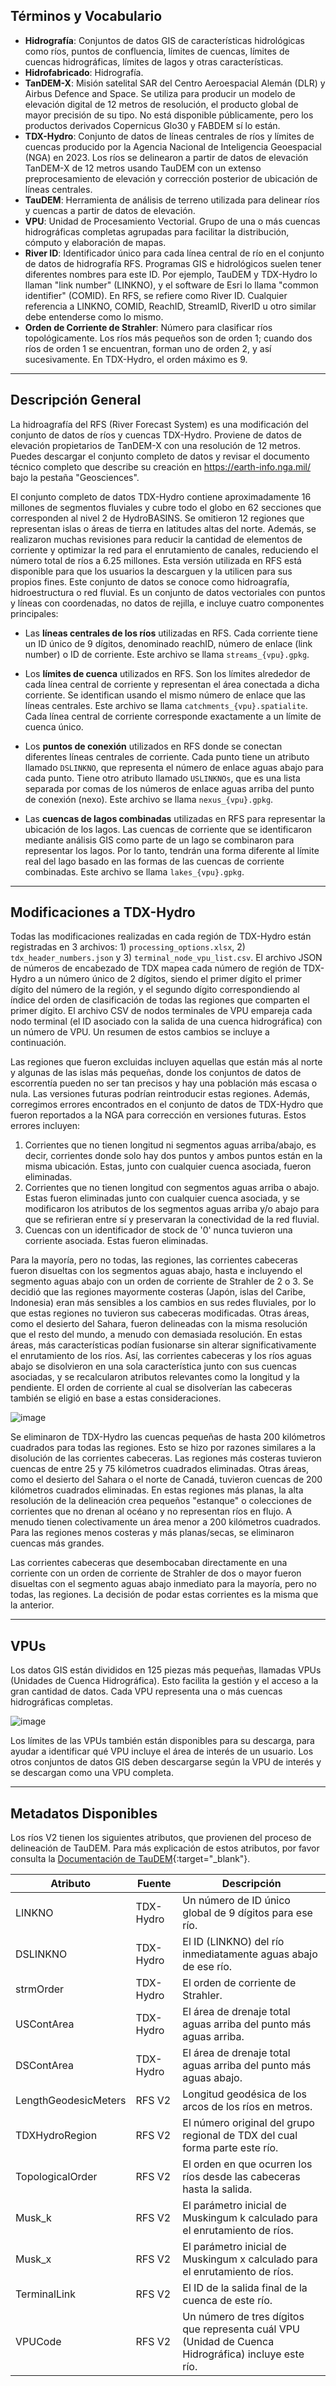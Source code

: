 ## Términos y Vocabulario

- **Hidrografía**: Conjuntos de datos GIS de características hidrológicas como ríos, puntos de confluencia, límites de cuencas, límites de cuencas hidrográficas, límites de lagos y otras características.
- **Hidrofabricado**: Hidrografía.
- **TanDEM-X**: Misión satelital SAR del Centro Aeroespacial Alemán (DLR) y Airbus Defence and Space. Se utiliza para producir un modelo de elevación digital de 12 metros de resolución, el producto global de mayor precisión de su tipo. No está disponible públicamente, pero los productos derivados Copernicus Glo30 y FABDEM sí lo están.
- **TDX-Hydro**: Conjunto de datos de líneas centrales de ríos y límites de cuencas producido por la Agencia Nacional de Inteligencia Geoespacial (NGA) en 2023. Los ríos se delinearon a partir de datos de elevación TanDEM-X de 12 metros usando TauDEM con un extenso preprocesamiento de elevación y corrección posterior de ubicación de líneas centrales.
- **TauDEM**: Herramienta de análisis de terreno utilizada para delinear ríos y cuencas a partir de datos de elevación.
- **VPU**: Unidad de Procesamiento Vectorial. Grupo de una o más cuencas hidrográficas completas agrupadas para facilitar la distribución, cómputo y elaboración de mapas.
- **River ID**: Identificador único para cada línea central de río en el conjunto de datos de hidrografía RFS. Programas GIS e hidrológicos suelen tener diferentes nombres para este ID. Por ejemplo, TauDEM y TDX-Hydro lo llaman "link number" (LINKNO), y el software de Esri lo llama "common identifier" (COMID). En RFS, se refiere como River ID. Cualquier referencia a LINKNO, COMID, ReachID, StreamID, RiverID u otro similar debe entenderse como lo mismo.
- **Orden de Corriente de Strahler**: Número para clasificar ríos topológicamente. Los ríos más pequeños son de orden 1; cuando dos ríos de orden 1 se encuentran, forman uno de orden 2, y así sucesivamente. En TDX-Hydro, el orden máximo es 9.

---

## Descripción General

La hidroagrafía del RFS (River Forecast System) es una modificación del conjunto de datos de ríos y cuencas TDX-Hydro. Proviene de datos de elevación propietarios de TanDEM-X con una resolución de 12 metros. Puedes descargar el conjunto completo de datos y revisar el documento técnico completo que describe su creación en https://earth-info.nga.mil/ bajo la pestaña "Geosciences". 

El conjunto completo de datos TDX-Hydro contiene aproximadamente 16 millones de segmentos fluviales y cubre todo el globo en 62 secciones que corresponden al nivel 2 de HydroBASINS. Se omitieron 12 regiones que representan islas o áreas de tierra en latitudes altas del norte. Además, se realizaron muchas revisiones para reducir la cantidad de elementos de corriente y optimizar la red para el enrutamiento de canales, reduciendo el número total de ríos a 6.25 millones. Esta versión utilizada en RFS está disponible para que los usuarios la descarguen y la utilicen para sus propios fines. Este conjunto de datos se conoce como hidroagrafía, hidroestructura o red fluvial. Es un conjunto de datos vectoriales con puntos y líneas con coordenadas, no datos de rejilla, e incluye cuatro componentes principales:

- Las **líneas centrales de los ríos** utilizadas en RFS. Cada corriente tiene un ID único de 9 dígitos, denominado reachID, número de enlace (link number) o ID de corriente. Este archivo se llama `streams_{vpu}.gpkg`.

- Los **límites de cuenca** utilizados en RFS. Son los límites alrededor de cada línea central de corriente y representan el área conectada a dicha corriente. Se identifican usando el mismo número de enlace que las líneas centrales. Este archivo se llama `catchments_{vpu}.spatialite`. Cada línea central de corriente corresponde exactamente a un límite de cuenca único.

- Los **puntos de conexión** utilizados en RFS donde se conectan diferentes líneas centrales de corriente. Cada punto tiene un atributo llamado `DSLINKNO`, que representa el número de enlace aguas abajo para cada punto. Tiene otro atributo llamado `USLINKNOs`, que es una lista separada por comas de los números de enlace aguas arriba del punto de conexión (nexo). Este archivo se llama `nexus_{vpu}.gpkg`.

- Las **cuencas de lagos combinadas** utilizadas en RFS para representar la ubicación de los lagos. Las cuencas de corriente que se identificaron mediante análisis GIS como parte de un lago se combinaron para representar los lagos. Por lo tanto, tendrán una forma diferente al límite real del lago basado en las formas de las cuencas de corriente combinadas. Este archivo se llama `lakes_{vpu}.gpkg`.

---

## Modificaciones a TDX-Hydro

Todas las modificaciones realizadas en cada región de TDX-Hydro están registradas en 3 archivos: 1) `processing_options.xlsx`, 2) `tdx_header_numbers.json` y 3) `terminal_node_vpu_list.csv`. El archivo JSON de números de encabezado de TDX mapea cada número de región de TDX-Hydro a un número único de 2 dígitos, siendo el primer dígito el primer dígito del número de la región, y el segundo dígito correspondiendo al índice del orden de clasificación de todas las regiones que comparten el primer dígito. El archivo CSV de nodos terminales de VPU empareja cada nodo terminal (el ID asociado con la salida de una cuenca hidrográfica) con un número de VPU. Un resumen de estos cambios se incluye a continuación.

Las regiones que fueron excluidas incluyen aquellas que están más al norte y algunas de las islas más pequeñas, donde los conjuntos de datos de escorrentía pueden no ser tan precisos y hay una población más escasa o nula. Las versiones futuras podrían reintroducir estas regiones. Además, corregimos errores encontrados en el conjunto de datos de TDX-Hydro que fueron reportados a la NGA para corrección en versiones futuras. Estos errores incluyen:

1. Corrientes que no tienen longitud ni segmentos aguas arriba/abajo, es decir, corrientes donde solo hay dos puntos y ambos puntos están en la misma ubicación. Estas, junto con cualquier cuenca asociada, fueron eliminadas.
2. Corrientes que no tienen longitud con segmentos aguas arriba o abajo. Estas fueron eliminadas junto con cualquier cuenca asociada, y se modificaron los atributos de los segmentos aguas arriba y/o abajo para que se refirieran entre sí y preservaran la conectividad de la red fluvial.
3. Cuencas con un identificador de stock de '0' nunca tuvieron una corriente asociada. Estas fueron eliminadas.

Para la mayoría, pero no todas, las regiones, las corrientes cabeceras fueron disueltas con los segmentos aguas abajo, hasta e incluyendo el segmento aguas abajo con un orden de corriente de Strahler de 2 o 3. Se decidió que las regiones mayormente costeras (Japón, islas del Caribe, Indonesia) eran más sensibles a los cambios en sus redes fluviales, por lo que estas regiones no tuvieron sus cabeceras modificadas. Otras áreas, como el desierto del Sahara, fueron delineadas con la misma resolución que el resto del mundo, a menudo con demasiada resolución. En estas áreas, más características podían fusionarse sin alterar significativamente el enrutamiento de los ríos. Así, las corrientes cabeceras y los ríos aguas abajo se disolvieron en una sola característica junto con sus cuencas asociadas, y se recalcularon atributos relevantes como la longitud y la pendiente. El orden de corriente al cual se disolverían las cabeceras también se eligió en base a estas consideraciones.

![image](../../static/images/merged-tdxhydro-streams.png)

Se eliminaron de TDX-Hydro las cuencas pequeñas de hasta 200 kilómetros cuadrados para todas las regiones. Esto se hizo por razones similares a la disolución de las corrientes cabeceras. Las regiones más costeras tuvieron cuencas de entre 25 y 75 kilómetros cuadrados eliminadas. Otras áreas, como el desierto del Sahara o el norte de Canadá, tuvieron cuencas de 200 kilómetros cuadrados eliminadas. En estas regiones más planas, la alta resolución de la delineación crea pequeños "estanque" o colecciones de corrientes que no drenan al océano y no representan ríos en flujo. A menudo tienen colectivamente un área menor a 200 kilómetros cuadrados. Para las regiones menos costeras y más planas/secas, se eliminaron cuencas más grandes.

Las corrientes cabeceras que desembocaban directamente en una corriente con un orden de corriente de Strahler de dos o mayor fueron disueltas con el segmento aguas abajo inmediato para la mayoría, pero no todas, las regiones. La decisión de podar estas corrientes es la misma que la anterior.


---

## VPUs

Los datos GIS están divididos en 125 piezas más pequeñas, llamadas VPUs (Unidades de Cuenca Hidrográfica). Esto facilita la gestión y el acceso a la gran cantidad de datos. Cada VPU representa una o más cuencas hidrográficas completas.

![image](../../static/images/vpu-boundary.png)

Los límites de las VPUs también están disponibles para su descarga, para ayudar a identificar qué VPU incluye el área de interés de un usuario. Los otros conjuntos de datos GIS deben descargarse según la VPU de interés y se descargan como una VPU completa.

---

## Metadatos Disponibles

Los ríos V2 tienen los siguientes atributos, que provienen del proceso de delineación de TauDEM. Para más explicación de estos atributos, por favor consulta la [Documentación de TauDEM](https://hydrology.usu.edu/taudem/taudem5/help53/StreamReachAndWatershed.html){:target="_blank"}.

| Atributo             | Fuente    | Descripción                                                               |
|----------------------|-----------|---------------------------------------------------------------------------|
| LINKNO               | TDX-Hydro | Un número de ID único global de 9 dígitos para ese río.                   |
| DSLINKNO             | TDX-Hydro | El ID (LINKNO) del río inmediatamente aguas abajo de ese río.            |
| strmOrder            | TDX-Hydro | El orden de corriente de Strahler.                                        |
| USContArea           | TDX-Hydro | El área de drenaje total aguas arriba del punto más aguas arriba.         |
| DSContArea           | TDX-Hydro | El área de drenaje total aguas arriba del punto más aguas abajo.          |
| LengthGeodesicMeters | RFS V2    | Longitud geodésica de los arcos de los ríos en metros.                     |
| TDXHydroRegion       | RFS V2    | El número original del grupo regional de TDX del cual forma parte este río.|
| TopologicalOrder     | RFS V2    | El orden en que ocurren los ríos desde las cabeceras hasta la salida.      |
| Musk_k               | RFS V2    | El parámetro inicial de Muskingum k calculado para el enrutamiento de ríos.|
| Musk_x               | RFS V2    | El parámetro inicial de Muskingum x calculado para el enrutamiento de ríos.|
| TerminalLink         | RFS V2    | El ID de la salida final de la cuenca de este río.                         |
| VPUCode              | RFS V2    | Un número de tres dígitos que representa cuál VPU (Unidad de Cuenca Hidrográfica) incluye este río.|

